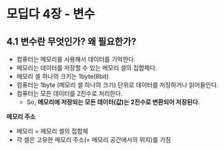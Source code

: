 # 모딥다 4장 - 변수

## 4.1 변수란 무엇인가? 왜 필요한가?

- 컴퓨터는 메모리를 사용해서 데이터를 기억한다.
- 메모리는 데이터를 저장할 수 있는 메모리 셀의 집합체다.
- 메모리 셀 하나의 크키는 1byte(8bit)
- 컴퓨터는 1byte (메모리 셀 하나의 크기) 단위로 데이터를 저장하거나 읽어들인다.
- 컴퓨터는 모든 데이터를 2진수로 처리한다.
  - So, **메모리에 저장되는 모든 데이터(값)는 2진수로 변환되어 저장된다.**

**메모리 주소**

- 메모리 = 메모리 셀의 집합체
- 각 셀은 고유한 메모리 주소(= 메모리 공간에서의 위치)를 가짐
